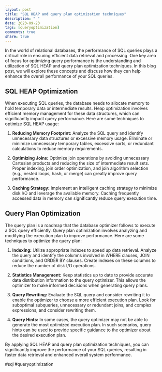 ```yaml
---
layout: post
title: "SQL HEAP and query plan optimization techniques"
description: " "
date: 2023-09-23
tags: [queryoptimization]
comments: true
share: true
---
```


In the world of relational databases, the performance of SQL queries plays a critical role in ensuring efficient data retrieval and processing. One key area of focus for optimizing query performance is the understanding and utilization of SQL HEAP and query plan optimization techniques. In this blog post, we will explore these concepts and discuss how they can help enhance the overall performance of your SQL queries.

## SQL HEAP Optimization

When executing SQL queries, the database needs to allocate memory to hold temporary data or intermediate results. Heap optimization involves efficient memory management for these data structures, which can significantly impact query performance. Here are some techniques to optimize SQL HEAP usage:

1. **Reducing Memory Footprint:** Analyze the SQL query and identify unnecessary data structures or excessive memory usage. Eliminate or minimize unnecessary temporary tables, excessive sorts, or redundant calculations to reduce memory requirements.

2. **Optimizing Joins:** Optimize join operations by avoiding unnecessary Cartesian products and reducing the size of intermediate result sets. Proper indexing, join order optimization, and join algorithm selection (e.g., nested loops, hash, or merge) can greatly improve query performance.

3. **Caching Strategy:** Implement an intelligent caching strategy to minimize disk I/O and leverage the available memory. Caching frequently accessed data in memory can significantly reduce query execution time.

## Query Plan Optimization

The query plan is a roadmap that the database optimizer follows to execute a SQL query efficiently. Query plan optimization involves analyzing and modifying the execution plan to improve performance. Here are some techniques to optimize the query plan:

1. **Indexing:** Utilize appropriate indexes to speed up data retrieval. Analyze the query and identify the columns involved in WHERE clauses, JOIN conditions, and ORDER BY clauses. Create indexes on these columns to reduce the number of disk I/O operations.

2. **Statistics Management:** Keep statistics up to date to provide accurate data distribution information to the query optimizer. This allows the optimizer to make informed decisions when generating query plans.

3. **Query Rewriting:** Evaluate the SQL query and consider rewriting it to enable the optimizer to choose a more efficient execution plan. Look for suboptimal subqueries, unnecessary or redundant joins, and complex expressions, and consider rewriting them.

4. **Query Hints:** In some cases, the query optimizer may not be able to generate the most optimized execution plan. In such scenarios, query hints can be used to provide specific guidance to the optimizer about the desired execution plan.

By applying SQL HEAP and query plan optimization techniques, you can significantly improve the performance of your SQL queries, resulting in faster data retrieval and enhanced overall system performance.

#sql #queryoptimization